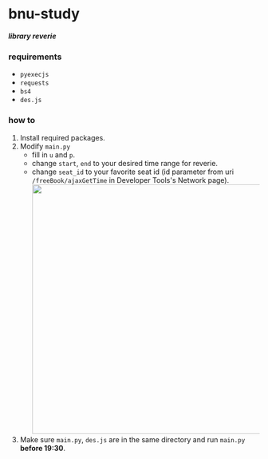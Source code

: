 # bnu-study
***library reverie***

### requirements

- `pyexecjs`
- `requests`
- `bs4`
- `des.js`

### how to

1. Install required packages.
2. Modify `main.py`
    - fill in `u` and `p`.
    - change `start`, `end` to your desired time range for reverie.  
    - change `seat_id` to your favorite seat id (id parameter from uri `/freeBook/ajaxGetTime` in Developer Tools's Network page).
      <br><img src="https://github.com/MurphyLo/bnu-study/assets/69335326/37d67ad4-2531-41f9-a5ea-f956c93c7d9b" alt="" width="500">
3. Make sure `main.py`, `des.js` are in the same directory and run `main.py` **before 19:30**.
